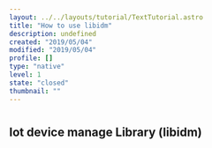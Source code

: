 ```yaml
---
layout: ../../layouts/tutorial/TextTutorial.astro
title: "How to use libidm"
description: undefined
created: "2019/05/04"
modified: "2019/05/04"
profile: []
type: "native"
level: 1
state: "closed"
thumbnail: ""
---
```



# 

## Iot device manage Library (libidm)


